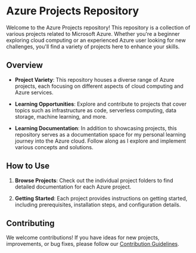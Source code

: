 
# Azure Projects Repository

Welcome to the Azure Projects repository! This repository is a collection of various projects related to Microsoft Azure. Whether you're a beginner exploring cloud computing or an experienced Azure user looking for new challenges, you'll find a variety of projects here to enhance your skills.

## Overview

- **Project Variety**: This repository houses a diverse range of Azure projects, each focusing on different aspects of cloud computing and Azure services.

- **Learning Opportunities**: Explore and contribute to projects that cover topics such as infrastructure as code, serverless computing, data storage, machine learning, and more.
- **Learning Documentation**: In addition to showcasing projects, this repository serves as a documentation space for my personal learning journey into the Azure cloud. Follow along as I explore and implement various concepts and solutions.
## How to Use

1. **Browse Projects**: Check out the individual project folders to find detailed documentation for each Azure project.

2. **Getting Started**: Each project provides instructions on getting started, including prerequisites, installation steps, and configuration details.

## Contributing

We welcome contributions! If you have ideas for new projects, improvements, or bug fixes, please follow our [Contribution Guidelines](CONTRIBUTING.md).

